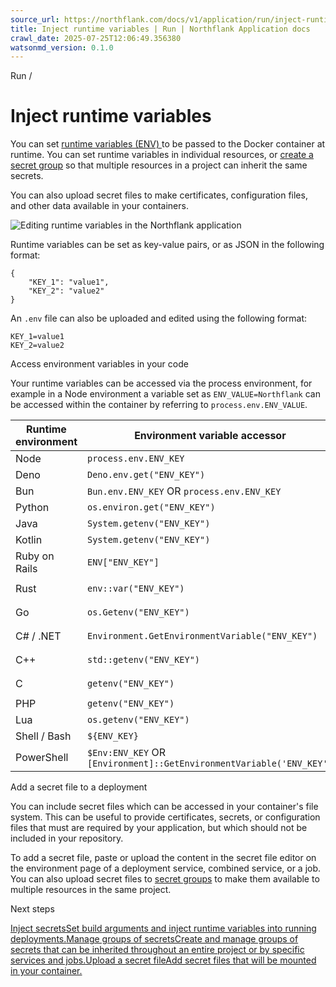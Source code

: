 ```yaml
---
source_url: https://northflank.com/docs/v1/application/run/inject-runtime-variables
title: Inject runtime variables | Run | Northflank Application docs
crawl_date: 2025-07-25T12:06:49.356380
watsonmd_version: 0.1.0
---
```


Run / 

# Inject runtime variables

You can set [runtime variables (ENV) ](https://docs.docker.com/engine/reference/builder/#env) to be passed to the Docker container at runtime. You can set runtime variables in individual resources, or [create a secret group](../secure/manage-secret-groups) so that multiple resources in a project can inherit the same secrets.

You can also upload secret files to make certificates, configuration files, and other data available in your containers.

![Editing runtime variables in the Northflank application](https://assets.northflank.com/documentation/v1/application/run/inject-runtime-variables/environment-variables.png)

Runtime variables can be set as key-value pairs, or as JSON in the following format:
    
    
    {
        "KEY_1": "value1",
        "KEY_2": "value2"
    }
    

An `.env` file can also be uploaded and edited using the following format:
    
    
    KEY_1=value1
    KEY_2=value2
    

Access environment variables in your code

Your runtime variables can be accessed via the process environment, for example in a Node environment a variable set as `ENV_VALUE=Northflank` can be accessed within the container by referring to `process.env.ENV_VALUE`.

Runtime environment| Environment variable accessor| Required import  
---|---|---  
Node| `process.env.ENV_KEY`| none  
Deno| `Deno.env.get("ENV_KEY")`| none  
Bun| `Bun.env.ENV_KEY` OR `process.env.ENV_KEY`| none  
Python| `os.environ.get("ENV_KEY")`| `import os`  
Java| `System.getenv("ENV_KEY")`| none  
Kotlin| `System.getenv("ENV_KEY")`| none  
Ruby on Rails| `ENV["ENV_KEY"]`| none  
Rust| `env::var("ENV_KEY")`| `use std::env`  
Go| `os.Getenv("ENV_KEY")`| `import ( "os" )`  
C# / .NET| `Environment.GetEnvironmentVariable("ENV_KEY")`| `using System;`  
C++| `std::getenv("ENV_KEY")`| `#include <cstdlib>`  
C| `getenv("ENV_KEY")`| `#include <stdlib.h>`  
PHP| `getenv("ENV_KEY")`| none  
Lua| `os.getenv("ENV_KEY")`| none  
Shell / Bash| `${ENV_KEY}`| none  
PowerShell| `$Env:ENV_KEY` OR `[Environment]::GetEnvironmentVariable('ENV_KEY')`| none  
  
Add a secret file to a deployment

You can include secret files which can be accessed in your container's file system. This can be useful to provide certificates, secrets, or configuration files that must are required by your application, but which should not be included in your repository.

To add a secret file, paste or upload the content in the secret file editor on the environment page of a deployment service, combined service, or a job. You can also upload secret files to [secret groups](../secure/manage-secret-groups) to make them available to multiple resources in the same project.

Next steps

[Inject secretsSet build arguments and inject runtime variables into running deployments.](/docs/v1/application/secure/inject-secrets)[Manage groups of secretsCreate and manage groups of secrets that can be inherited throughout an entire project or by specific services and jobs.](/docs/v1/application/secure/manage-secret-groups)[Upload a secret fileAdd secret files that will be mounted in your container.](/docs/v1/application/secure/upload-secret-files)